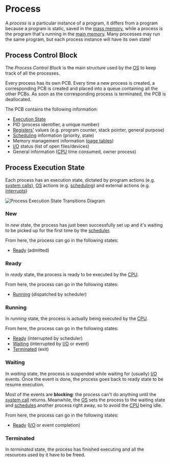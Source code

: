 # Process

A *process* is a particular instance of a program, it differs from a program because a program is static, saved in the [mass memory](/Systems%20and%20Networking/Unit%201/Architecture/Memory.md), while a process is the program that's running in the [main memory](/Systems%20and%20Networking/Unit%201/Architecture/Memory.md). Many processes may run the same program, but each process instance will have its own state!

## Process Control Block

The *Process Control Block* is the main structure used by the [OS](/Systems%20and%20Networking/Unit%201/Operating%20System/Operating%20System.md) to keep track of all the processes.

Every process has its own PCB. Every time a new process is created, a corresponding PCB is created and placed into a queue containing all the other PCBs. As soon as the corresponding process is terminated, the PCB is deallocated.

The PCB contains the following information:
- [Execution State](#Process%20Execution%20State)
- PID (process identifier, a unique number)
- [Registers'](/Systems%20and%20Networking/Unit%201/Architecture/Registers.md) values (e.g. program counter, stack pointer, general purpose)
- [Scheduling](Systems%20and%20Networking/Unit%201/Process%20Handling/Scheduling.md) information (priority, state)
- Memory management information ([page tables](/Systems%20and%20Networking/Unit%201/Architecture/Virtual%20Memory.md#Page))
- [I/O](/Systems%20and%20Networking/Unit%201/Architecture/IO%20Devices.md) status (list of open files/devices)
- General information ([CPU](/Systems%20and%20Networking/Unit%201/Architecture/CPU.md) time consumed, owner process)

## Process Execution State

Each process has an execution state, dictated by program actions (e.g. [system calls](/Systems%20and%20Networking/Unit%201/Operating%20System/System%20Calls.md)), [OS](/Systems%20and%20Networking/Unit%201/Operating%20System/Operating%20System.md) actions (e.g. [scheduling](?TK)) and external actions (e.g. [interrupts](/Systems%20and%20Networking/Unit%201/Operating%20System/Trap.md#Interrupt))

![Process Execution State Transitions Diagram](?TK)

### New

In *new* state, the process has just been successfully set up and it's waiting to be picked up for the first time by the [scheduler](?TK).

From here, the process can go in the following states:
- [Ready](#Ready) (admitted)

### Ready

In *ready* state, the process is ready to be executed by the [CPU](/Systems%20and%20Networking/Unit%201/Architecture/CPU.md).

From here, the process can go in the following states:
- [Running](#Running) (dispatched by scheduler)

### Running

In *running* state, the process is actually being executed by the [CPU](/Systems%20and%20Networking/Unit%201/Architecture/CPU.md).

From here, the process can go in the following states:
- [Ready](#Ready) (interrupted by scheduler)
- [Waiting](#Waiting) (interrupted by [I/O](/Systems%20and%20Networking/Unit%201/Architecture/IO%20Devices.md) or event)
- [Terminated](#Terminated) (exit)

### Waiting

In *waiting* state, the process is suspended while waiting for (usually) [I/O](/Systems%20and%20Networking/Unit%201/Architecture/IO%20Devices.md) events. Once the event is done, the process goes back to ready state to be resume execution.

Most of the events are **blocking**: the process can't do anything until the [system call](/Systems%20and%20Networking/Unit%201/Operating%20System/System%20Calls.md) returns. Meanwhile, the [OS](/Systems%20and%20Networking/Unit%201/Operating%20System/Operating%20System.md) sets the process to the waiting state and [schedules](^TK) another process right away, so to avoid the [CPU](/Systems%20and%20Networking/Unit%201/Architecture/CPU.md) being idle.

From here, the process can go in the following states:
- [Ready](#Ready) ([I/O](/Systems%20and%20Networking/Unit%201/Architecture/IO%20Devices.md) or event completion)

### Terminated

In *terminated* state, the process has finished executing and all the resources used by it have to be freed.
